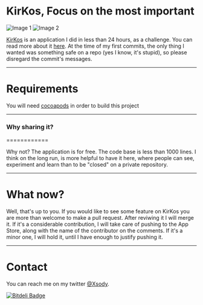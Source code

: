 KirKos, Focus on the most important
======

![Image 1](https://dl.dropboxusercontent.com/u/14102938/image1.png)
![Image 2](https://dl.dropboxusercontent.com/u/14102938/image2.png)

[KirKos](https://itunes.apple.com/us/app/kirkos/id730158035?ls=1&mt=8) is an application I did in less than 24 hours, as a challenge. You can read more about it [here](http://codeplease.wordpress.com/2013/11/02/kirkos-app-development-under-24h). At the time of my first commits, the only thing I wanted was something safe on a repo (yes I know, it's stupid), so please disregard the commit's messages. 

------------------------------------
Requirements
============

You will need [cocoapods](http://cocoapods.org/) in order to build this project 

------------------------------------
### Why sharing it?
============

Why not? The application is for free. The code base is less than 1000 lines. I think on the long run, is more helpful to have it here,  where people can see, experiment and learn than to be "closed" on a private repository.

------------------------------------
What now?
============


Well, that's up to you. If you would like to see some feature on KirKos you are more than welcome to make a pull request. After reviwing it I will merge it. If it's a considerable contribution, I will take care of pushing to the App Store, along with the name of the contributor on the comments. If it's a minor one, I will hold it, until I have enough to justify pushing it.

------------------------------------
Contact
============

You can reach me on my twitter [@Xsody](https://twitter.com/XSody).

[![Bitdeli Badge](https://d2weczhvl823v0.cloudfront.net/RuiAAPeres/kirkos/trend.png)](https://bitdeli.com/free "Bitdeli Badge")

